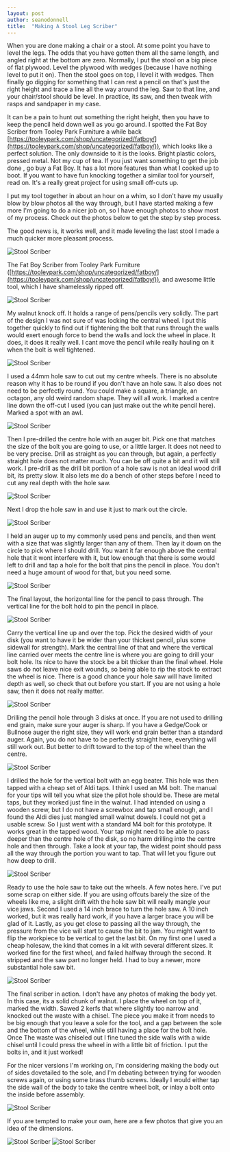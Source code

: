 ```yaml
---
layout: post
author: seanodonnell
title:  "Making A Stool Leg Scriber"
---
```


When you are done making a chair or a stool. At some point you have to level the legs. The odds that you have gotten them all the same length, and angled right at the bottom are zero. Normally, I put the stool on a big piece of flat plywood. Level the plywood with wedges (because I have nothing level to put it on). Then the stool goes on top, I level it with wedges. Then finally go digging for something that I can rest a pencil on that's just the right height and trace a line all the way around the leg. Saw to that line, and your chair/stool should be level. In practice, its saw, and then tweak with rasps and sandpaper in my case.  

It can be a pain to hunt out something the right height, then you have to keep the pencil held down well as you go around. I spotted the Fat Boy Scriber from Tooley Park Furniture a while back [https://tooleypark.com/shop/uncategorized/fatboy/](https://tooleypark.com/shop/uncategorized/fatboy/)), which looks like a perfect solution. The only downside to it is the looks. Bright plastic colors, pressed metal. Not my cup of tea. If you just want something to get the job done , go buy a Fat Boy. It has a lot more features than what I cooked up to boot. If you want to have fun knocking together a similar tool for yourself, read on. It's a really great project for using small off-cuts up.

I put my tool together in about an hour on a whim, so I don't have my usually blow by blow photos all the way through, but I have started making a few more I'm going to do a nicer job on, so I have enough photos to show most of my process. Check out the photos below to get the step by step process.

The good news is, it works well, and it made leveling the last stool I made a much quicker more pleasant process.


![Stool Scriber](/assets/images/scriber/fat-boy.jpg)

The Fat Boy Scriber from Tooley Park Furniture ([https://tooleypark.com/shop/uncategorized/fatboy/](https://tooleypark.com/shop/uncategorized/fatboy/)), and awesome little tool, which I have shamelessly ripped off.

![Stool Scriber](/assets/images/scriber/1.jpg)

My walnut knock off. It holds a range of pens/pencils very solidly. The part of the design I was not sure of was locking the central wheel. I put this together quickly to find out if tightening the bolt that runs through the walls would exert enough force to bend the walls and lock the wheel in place. It does, it does it really well. I cant move the pencil while really hauling on it when the bolt is well tightened.   

![Stool Scriber](/assets/images/scriber/2.jpg)

I used a 44mm hole saw to cut out my centre wheels. There is no absolute reason why it has to be round if you don't have an hole saw. It also does not need to be perfectly round. You could make a square, a triangle, an octagon, any old weird random shape. They will all work. I marked a centre line down the off-cut I used (you can just make out the white pencil here). Marked a spot with an awl.  

![Stool Scriber](/assets/images/scriber/3.jpg)

Then I pre-drilled the centre hole with an auger bit. Pick one that matches the size of the bolt you are going to use, or a little larger. It does not need to be very precise. Drill as straight as you can through, but again, a perfectly straight hole does not matter much. You can be off quite a bit and it will still work. I pre-drill as the drill bit portion of a hole saw is not an ideal wood drill bit, its pretty slow. It also lets me do a bench of other steps before I need to cut any real depth with the hole saw.    

![Stool Scriber](/assets/images/scriber/4.jpg)

Next I drop the hole saw in and use it just to mark out the circle.

![Stool Scriber](/assets/images/scriber/5.jpg)

I held an auger up to my commonly used pens and pencils, and then went with a size that was slightly larger than any of them. Then lay it down on the circle to pick where I should drill. You want it far enough above the central hole that it wont interfere with it, but low enough that there is some would left to drill and tap a hole for the bolt that pins the pencil in place. You don't need a huge amount of wood for that, but you need some.

![Stool Scriber](/assets/images/scriber/6.jpg)

The final layout, the horizontal line for the pencil to pass through. The vertical line for the bolt hold to pin the pencil in place.

![Stool Scriber](/assets/images/scriber/8.jpg)

Carry the vertical line up and over the top. Pick the desired width of your disk (you want to have it be wider than your thickest pencil, plus some sidewall for strength). Mark the central line of that and where the vertical line carried over meets the centre line is where you are going to drill your bolt hole. Its nice to have the stock be a bit thicker than the final wheel. Hole saws do not leave nice exit wounds, so being able to rip the stock to extract the wheel is nice. There is a good chance your hole saw will have limited depth as well, so check that out before you start. If you are not using a hole saw, then it does not really matter.   

![Stool Scriber](/assets/images/scriber/9.jpg)

Drilling the pencil hole through 3 disks at once. If you are not used to drilling end grain, make sure your auger is sharp. If you have a Gedge/Cook or Bullnose auger the right size, they will work end grain better than a standard auger. Again, you do not have to be perfectly straight here, everything will still work out. But better to drift toward to the top of the wheel than the centre.  


![Stool Scriber](/assets/images/scriber/10.jpg)

I drilled the hole for the vertical bolt with an egg beater. This hole was then tapped with a cheap set of Aldi taps. I think I used an M4 bolt. The manual for your tips will tell you what size the pilot hole should be. These are metal taps, but they worked just fine in the walnut. I had intended on using a wooden screw, but I do not have a screwbox and tap small enough, and I found the Aldi dies just mangled small walnut dowels. I could not get a usable screw. So I just went with a standard M4 bolt for this prototype. It works great in the tapped wood.
Your tap might need to be able to pass deeper than the centre hole of the disk, so no harm drilling into the centre hole and then through. Take a look at your tap, the widest point should pass all the way through the portion you want to tap. That will let you figure out how deep to drill.  


![Stool Scriber](/assets/images/scriber/11.jpg)

Ready to use the hole saw to take out the wheels. A few notes here. I've put some scrap on either side. If you are using offcuts barely the size of the wheels like me, a slight drift with the hole saw bit will really mangle your vice jaws. Second I used a 14 inch brace to turn the hole saw. A 10 inch worked, but it was really hard work, if you have a larger brace you will be glad of it. Lastly, as you get close to passing all the way through, the pressure from the vice will start to cause the bit to jam. You might want to flip the workpiece to be vertical to get the last bit. On my first one I used a cheap holesaw, the kind that comes in a kit with several different sizes. It worked fine for the first wheel, and failed halfway through the second. It stripped and the saw part no longer held. I had to buy a newer, more substantial hole saw bit.  

![Stool Scriber](/assets/images/scriber/12.jpg)

The final scriber in action. I don't have any photos of making the body yet. In this case, its a solid chunk of walnut. I place the wheel on top of it, marked the width. Sawed 2 kerfs that where slightly too narrow and knocked out the waste with a chisel. The piece you make it from needs to be big enough that you leave a sole for the tool, and a gap between the sole and the bottom of the wheel, while still having a place for the bolt hole. Once The waste was chiseled out I fine tuned the side walls with a wide chisel until I could press the wheel in with a little bit of friction. I put the bolts in, and it just worked!    

For the nicer versions I'm working on, I'm considering making the body out of sides dovetailed to the sole, and I'm debating between trying for wooden screws again, or using some brass thumb screws. Ideally I would either tap the side wall of the body to take the centre wheel bolt, or inlay a bolt onto the inside before assembly.  


![Stool Scriber](/assets/images/scriber/14.jpg)

If you are tempted to make your own, here are a few photos that give you an idea of the dimensions.


![Stool Scriber](/assets/images/scriber/16.jpg)
![Stool Scriber](/assets/images/scriber/17.jpg)
